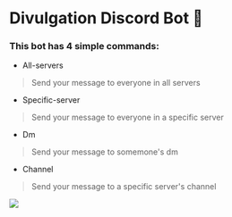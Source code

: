 # Divulgation Discord Bot 🤖
### This bot has 4 simple commands:
- All-servers
> Send your message to everyone in all servers

- Specific-server
> Send your message to everyone in a specific server

- Dm
> Send your message to somemone's dm

- Channel
> Send your message to a specific server's channel

![](https://user-images.githubusercontent.com/97853192/208806603-dba54095-d8cc-482c-bcfb-e23f2d7566e5.png)
